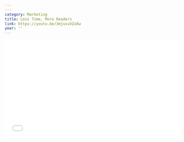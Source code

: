 ```yaml
---
---
category: Marketing
title: Less Time, More Readers
link: https://youtu.be/3mjusuVZa5w
year: ''
---
```

<iframe width="560" height="315" src="{{ page.link }}" frameborder="0" allowfullscreen></iframe>
